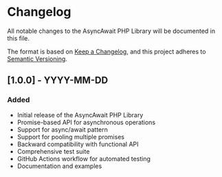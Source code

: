 # Changelog

All notable changes to the AsyncAwait PHP Library will be documented in this file.

The format is based on [Keep a Changelog](https://keepachangelog.com/en/1.0.0/),
and this project adheres to [Semantic Versioning](https://semver.org/spec/v2.0.0.html).

## [1.0.0] - YYYY-MM-DD

### Added
- Initial release of the AsyncAwait PHP Library
- Promise-based API for asynchronous operations
- Support for async/await pattern
- Support for pooling multiple promises
- Backward compatibility with functional API
- Comprehensive test suite
- GitHub Actions workflow for automated testing
- Documentation and examples